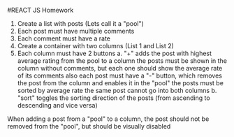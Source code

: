 #REACT JS Homework

1. Create a list with posts (Lets call it a "pool")
2. Each post must have multiple comments
3. Each comment must have a rate
4. Create a container with two columns (List 1 and List 2)
5. Each column must have 2 buttons
  a. "+" adds the post with highest average rating from the pool to a column
   the posts must be shown in the column without comments, but each one should show the average rate of its comments
   also each post must have a "-" button, which removes the post from the column and enables it in the "pool"
   the posts must be sorted by average rate
   the same post cannot go into both columns
  b. "sort" toggles the sorting direction of the posts (from ascending to descending and vice versa)

When adding a post from a "pool" to a column, the post should not be removed from the "pool", but
should be visually disabled
